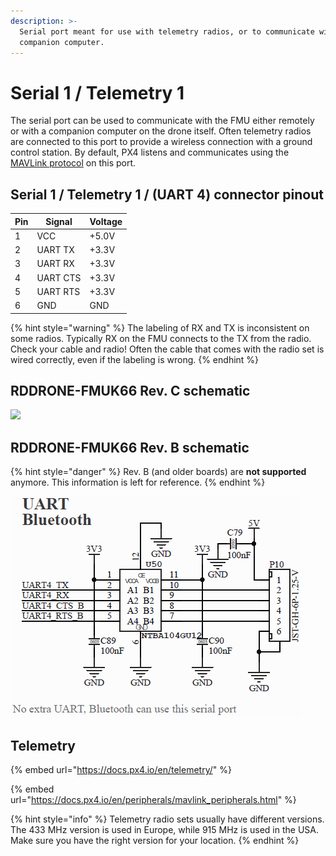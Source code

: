 ```yaml
---
description: >-
  Serial port meant for use with telemetry radios, or to communicate with a
  companion computer.
---
```


# Serial 1 / Telemetry 1

The serial port can be used to communicate with the FMU either remotely or with a companion computer on the drone itself. Often telemetry radios are connected to this port to provide a wireless connection with a ground control station. By default, PX4 listens and communicates using the [MAVLink protocol](https://en.wikipedia.org/wiki/MAVLink) on this port.

## Serial 1 / Telemetry 1 / (UART 4) connector pinout

| Pin | Signal   | Voltage |
| --- | -------- | ------- |
| 1   | VCC      | +5.0V   |
| 2   | UART TX  | +3.3V   |
| 3   | UART RX  | +3.3V   |
| 4   | UART CTS | +3.3V   |
| 5   | UART RTS | +3.3V   |
| 6   | GND      | GND     |

{% hint style="warning" %}
The labeling of RX and TX is inconsistent on some radios. Typically RX on the FMU connects to the TX from the radio. Check your cable and radio! Often the cable that comes with the radio set is wired correctly, even if the labeling is wrong.
{% endhint %}

## RDDRONE-FMUK66 Rev. C schematic

![](../../.gitbook/assets/C-TELEM1.png)

## RDDRONE-FMUK66 Rev. B schematic

{% hint style="danger" %}
Rev. B (and older boards) are **not supported** anymore. This information is left for reference.
{% endhint %}

![](<../../.gitbook/assets/uart (3) (2).PNG>)

## Telemetry

{% embed url="https://docs.px4.io/en/telemetry/" %}

{% embed url="https://docs.px4.io/en/peripherals/mavlink_peripherals.html" %}

{% hint style="info" %}
Telemetry radio sets usually have different versions. The 433 MHz version is used in Europe, while 915 MHz is used in the USA. Make sure you have the right version for your location.
{% endhint %}
